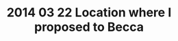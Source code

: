 ---
layout: blog
title: 2014 03 22 Location where I proposed to Becca
category: blog
lat: 47.60149
lng: -122.28375
altitude: -2.19
image: https://s3-us-west-2.amazonaws.com/worldcup14/2014-03-22 12:49:40 PDT.jpg
observation: 20140322124940PDT
---